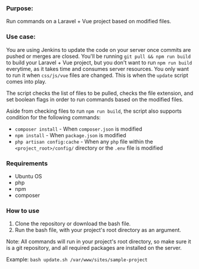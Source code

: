 ### Purpose:

Run commands on a Laravel + Vue project based on modified files.

### Use case:

You are using Jenkins to update the code on your server once commits are pushed or merges are closed. You'll be running `git pull && npm run build` to build your Laravel + Vue project, but you don't want to run `npm run build` everytime, as it takes time and consumes server resources. You only want to run it when `css/js/vue` files are changed. This is when the `update` script comes into play.

The script checks the list of files to be pulled, checks the file extension, and set boolean flags in order to run commands based on the modified files.

Aside from checking files to run `npm run build`, the script also supports condition for the following commands:

 - `composer install` - When `composer.json` is modified
 - `npm install` - When `package.json` is modified
 - `php artisan config:cache` - When any `php` file within the `<project_root>/config/` directory or the `.env` file is modified

### Requirements

 - Ubuntu OS
 - php
 - npm
 - composer

### How to use

1. Clone the repository or download the bash file. 
2. Run the bash file, with your project's root directory as an argument.

Note: All commands will run in your project's root directory, so make sure it is a git repository, and all required packages are installed on the server.

Example:
`bash update.sh /var/www/sites/sample-project`
